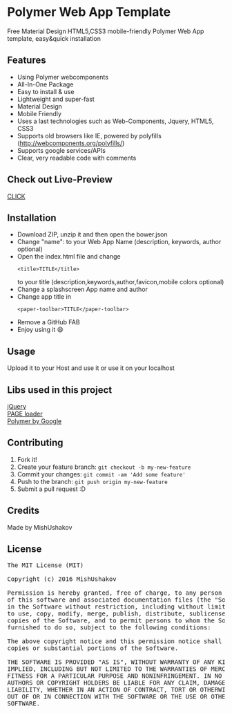 # Polymer Web App Template
Free Material Design HTML5,CSS3 mobile-friendly Polymer Web App template, easy&amp;quick installation

## Features
- Using Polymer webcomponents
- All-In-One Package
- Easy to install & use
- Lightweight and super-fast
- Material Design
- Mobile Friendly
- Uses a last technologies such as Web-Components, Jquery, HTML5, CSS3
- Supports old browsers like IE, powered by polyfills (http://webcomponents.org/polyfills/)
- Supports google services/APIs
- Clear, very readable code with comments 

## Check out Live-Preview
<a href="http://mishushakov.github.io/Polymer-Web-App-Template/">CLICK</a>

## Installation
- Download ZIP, unzip it and then open the bower.json
- Change "name": to your Web App Name (description, keywords, author optional)
- Open the index.html file and change <pre><code>&lt;title>TITLE&lt;/title></code></pre> to your title (description,keywords,author,favicon,mobile colors optional)
- Change a splashscreen App name and author
- Change app title in <pre><code>&lt;paper-toolbar>TITLE&lt;/paper-toolbar></code></pre>
- Remove a GitHub FAB
- Enjoy using it :smile:

## Usage
Upload it to your Host and use it or use it on your localhost

## Libs used in this project

<a href="https://jquery.com/">jQuery</a><br />
<a href="http://github.hubspot.com/pace/docs/welcome/">PAGE loader</a><br />
<a href="https://www.polymer-project.org/1.0/">Polymer by Google</a>


## Contributing
1. Fork it!
2. Create your feature branch: `git checkout -b my-new-feature`
3. Commit your changes: `git commit -am 'Add some feature'`
4. Push to the branch: `git push origin my-new-feature`
5. Submit a pull request :D


## Credits
Made by MishUshakov
## License
<pre>
The MIT License (MIT)

Copyright (c) 2016 MishUshakov

Permission is hereby granted, free of charge, to any person obtaining a copy
of this software and associated documentation files (the "Software"), to deal
in the Software without restriction, including without limitation the rights
to use, copy, modify, merge, publish, distribute, sublicense, and/or sell
copies of the Software, and to permit persons to whom the Software is
furnished to do so, subject to the following conditions:

The above copyright notice and this permission notice shall be included in all
copies or substantial portions of the Software.

THE SOFTWARE IS PROVIDED "AS IS", WITHOUT WARRANTY OF ANY KIND, EXPRESS OR
IMPLIED, INCLUDING BUT NOT LIMITED TO THE WARRANTIES OF MERCHANTABILITY,
FITNESS FOR A PARTICULAR PURPOSE AND NONINFRINGEMENT. IN NO EVENT SHALL THE
AUTHORS OR COPYRIGHT HOLDERS BE LIABLE FOR ANY CLAIM, DAMAGES OR OTHER
LIABILITY, WHETHER IN AN ACTION OF CONTRACT, TORT OR OTHERWISE, ARISING FROM,
OUT OF OR IN CONNECTION WITH THE SOFTWARE OR THE USE OR OTHER DEALINGS IN THE
SOFTWARE.
</pre>
